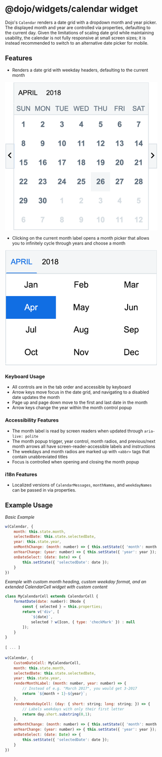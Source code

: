# @dojo/widgets/calendar widget
Dojo's `Calendar` renders a date grid with a dropdown month and year picker. The displayed month and year are controlled via properties, defaulting to the current day. Given the limitations of scaling date grid while maintaining usability, the calendar is not fully responsive at small screen sizes; it is instead recommended to switch to an alternative date picker for mobile.

## Features

- Renders a date grid with weekday headers, defaulting to the current month

![Image of basic calendar](../../.github/calendar-dategrid.png)

- Clicking on the current month label opens a month picker that allows you to infinitely cycle through years and choose a month

![Image of open month picker](../../.github/calendar-months.png)

### Keyboard Usage
- All controls are in the tab order and accessible by keyboard
- Arrow keys move focus in the date grid, and navigating to a disabled date updates the month
- Page up and page down move to the first and last date in the month
- Arrow keys change the year within the month control popup

### Accessibility Features
- The month label is read by screen readers when updated through `aria-live: polite`
- The month popup trigger, year control, month radios, and previous/next month arrows all have screen-reader-accessible labels and instructions
- The weekdays and month radios are marked up with `<abbr>` tags that contain unabbreviated titles
- Focus is controlled when opening and closing the month popup

### i18n Features
- Localized versions of `CalendarMessages`, `monthNames`, and `weekdayNames` can be passed in via properties.

## Example Usage

*Basic Example*
```js
w(Calendar, {
	month: this.state.month,
	selectedDate: this.state.selectedDate,
	year: this.state.year,
	onMonthChange: (month: number) => { this.setState({ 'month': month }); },
	onYearChange: (year: number) => { this.setState({ 'year': year }); },
	onDateSelect: (date: Date) => {
		this.setState({ 'selectedDate': date });
	}
})
```

*Example with custom month heading, custom weekday format, and an extended CalendarCell widget with custom content*
```js
class MyCalendarCell extends CalendarCell {
	formatDate(date: number): DNode {
		const { selected } = this.properties;
		return v('div', [
			`${date}`,
			selected ? w(Icon, { type: 'checkMark' }) : null
		]);
	}
}

[ ... ]

w(Calendar, {
	CustomDateCell: MyCalendarCell,
	month: this.state.month,
	selectedDate: this.state.selectedDate,
	year: this.state.year,
	renderMonthLabel: (month: number, year: number) => {
		// Instead of e.g. "March 2017", you would get 3-2017
		return `${month + 1}-${year}`;
	},
	renderWeekdayCell: (day: { short: string; long: string; }) => {
		// Labels weekdays with only their first letter
		return day.short.substring(0,1);
	},
	onMonthChange: (month: number) => { this.setState({ 'month': month }); },
	onYearChange: (year: number) => { this.setState({ 'year': year }); },
	onDateSelect: (date: Date) => {
		this.setState({ 'selectedDate': date });
	}
})
```
